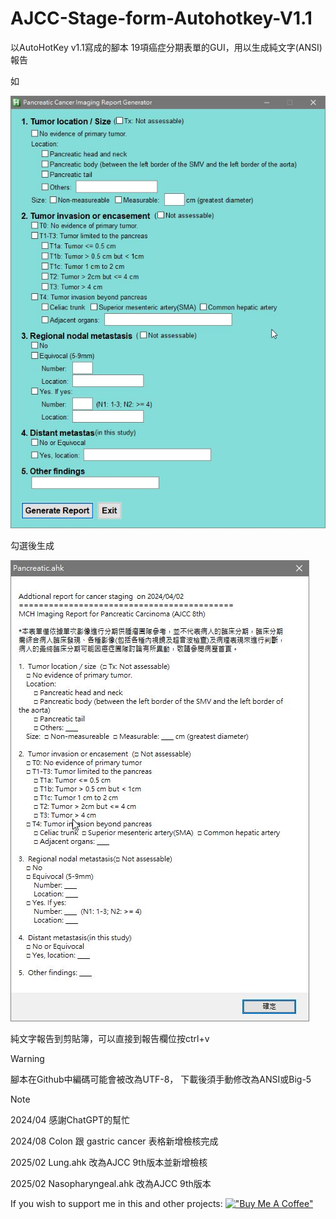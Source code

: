 # AJCC-Stage-form-Autohotkey-V1.1
以AutoHotKey v1.1寫成的腳本
19項癌症分期表單的GUI，用以生成純文字(ANSI)報告

如

![這是示範圖](/pancreas00.jpg)

勾選後生成

![這是示範圖](/pancreas01.jpg)

純文字報告到剪貼簿，可以直接到報告欄位按ctrl+v

>[!warning]
腳本在Github中編碼可能會被改為UTF-8，
下載後須手動修改為ANSI或Big-5


>[!note]
>2024/04 感謝ChatGPT的幫忙
>
>2024/08 Colon 跟 gastric cancer 表格新增檢核完成
>
>2025/02 Lung.ahk 改為AJCC 9th版本並新增檢核
>
>2025/02 Nasopharyngeal.ahk 改為AJCC 9th版本
>

If you wish to support me in this and other projects:
[!["Buy Me A Coffee"](https://www.buymeacoffee.com/assets/img/custom_images/orange_img.png)](https://www.buymeacoffee.com/hw98188d)
